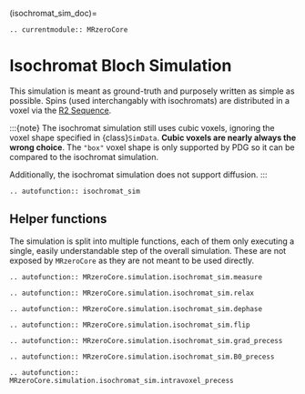 (isochromat_sim_doc)=
```{eval-rst}
.. currentmodule:: MRzeroCore
```

# Isochromat Bloch Simulation

This simulation is meant as ground-truth and purposely written as simple as possible. Spins (used interchangably with isochromats) are distributed in a voxel via the [R2 Sequence](http://extremelearning.com.au/unreasonable-effectiveness-of-quasirandom-sequences/).

:::{note}
The isochromat simulation still uses cubic voxels, ignoring the voxel shape specified in {class}`SimData`. **Cubic voxels are nearly always the wrong choice**. The `"box"` voxel shape is only supported by PDG so it can be compared to the isochromat simulation.

Additionally, the isochromat simulation does not support diffusion.
:::

```{eval-rst}
.. autofunction:: isochromat_sim
```

## Helper functions

The simulation is split into multiple functions, each of them only executing a single, easily understandable step of the overall simulation. These are not exposed by `MRzeroCore` as they are not meant to be used directly.

```{eval-rst}
.. autofunction:: MRzeroCore.simulation.isochromat_sim.measure

.. autofunction:: MRzeroCore.simulation.isochromat_sim.relax

.. autofunction:: MRzeroCore.simulation.isochromat_sim.dephase

.. autofunction:: MRzeroCore.simulation.isochromat_sim.flip

.. autofunction:: MRzeroCore.simulation.isochromat_sim.grad_precess

.. autofunction:: MRzeroCore.simulation.isochromat_sim.B0_precess

.. autofunction:: MRzeroCore.simulation.isochromat_sim.intravoxel_precess
```
